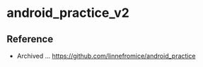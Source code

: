 # android_practice_v2

## Reference

- Archived ... https://github.com/linnefromice/android_practice
